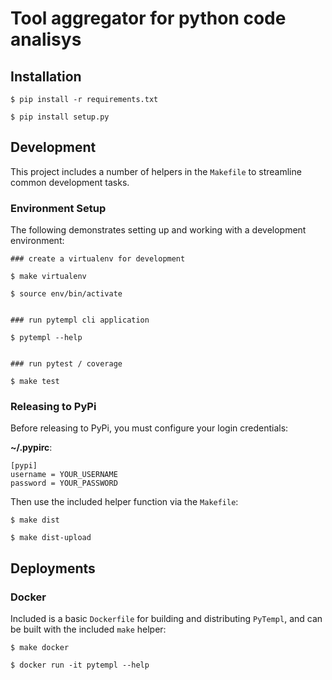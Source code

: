 # Tool aggregator for python code analisys

## Installation

```
$ pip install -r requirements.txt

$ pip install setup.py
```

## Development

This project includes a number of helpers in the `Makefile` to streamline common development tasks.

### Environment Setup

The following demonstrates setting up and working with a development environment:

```
### create a virtualenv for development

$ make virtualenv

$ source env/bin/activate


### run pytempl cli application

$ pytempl --help


### run pytest / coverage

$ make test
```


### Releasing to PyPi

Before releasing to PyPi, you must configure your login credentials:

**~/.pypirc**:

```
[pypi]
username = YOUR_USERNAME
password = YOUR_PASSWORD
```

Then use the included helper function via the `Makefile`:

```
$ make dist

$ make dist-upload
```

## Deployments

### Docker

Included is a basic `Dockerfile` for building and distributing `PyTempl`,
and can be built with the included `make` helper:

```
$ make docker

$ docker run -it pytempl --help
```
